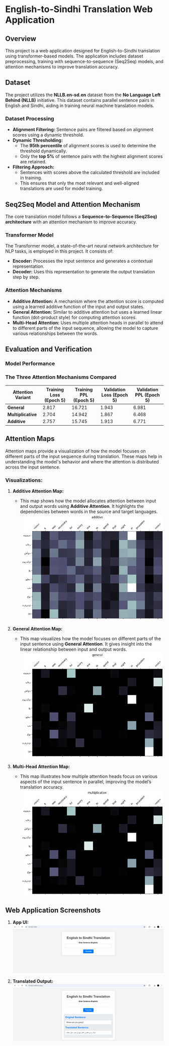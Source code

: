 # English-to-Sindhi Translation Web Application

## Overview
This project is a web application designed for English-to-Sindhi translation using transformer-based models. The application includes dataset preprocessing, training with sequence-to-sequence (Seq2Seq) models, and attention mechanisms to improve translation accuracy.

## Dataset
The project utilizes the **NLLB.en-sd.en** dataset from the **No Language Left Behind (NLLB)** initiative. This dataset contains parallel sentence pairs in English and Sindhi, aiding in training neural machine translation models.

### Dataset Processing
- **Alignment Filtering:** Sentence pairs are filtered based on alignment scores using a dynamic threshold.
- **Dynamic Thresholding:**
  - The **95th percentile** of alignment scores is used to determine the threshold dynamically.
  - Only the **top 5%** of sentence pairs with the highest alignment scores are retained.
- **Filtering Approach:**
  - Sentences with scores above the calculated threshold are included in training.
  - This ensures that only the most relevant and well-aligned translations are used for model training.

## Seq2Seq Model and Attention Mechanism
The core translation model follows a **Sequence-to-Sequence (Seq2Seq) architecture** with an attention mechanism to improve accuracy.

### Transformer Model
The Transformer model, a state-of-the-art neural network architecture for NLP tasks, is employed in this project. It consists of:
- **Encoder:** Processes the input sentence and generates a contextual representation.
- **Decoder:** Uses this representation to generate the output translation step by step.

### Attention Mechanisms
- **Additive Attention:** A mechanism where the attention score is computed using a learned additive function of the input and output states.
- **General Attention:** Similar to additive attention but uses a learned linear function (dot-product style) for computing attention scores.
- **Multi-Head Attention:** Uses multiple attention heads in parallel to attend to different parts of the input sequence, allowing the model to capture various relationships between the words.

## Evaluation and Verification
### Model Performance
### The Three Attention Mechanisms Compared

| Attention Variant  | Training Loss (Epoch 5) | Training PPL (Epoch 5) | Validation Loss (Epoch 5) | Validation PPL (Epoch 5) |
|--------------------|------------------------|-------------------------|--------------------------|--------------------------|
| **General**        | 2.817                  | 16.721                  | 1.943                    | 6.981                    |
| **Multiplicative** | 2.704                  | 14.942                  | 1.867                    | 6.468                    |
| **Additive**       | 2.757                  | 15.745                  | 1.913                    | 6.771                    |


## Attention Maps
Attention maps provide a visualization of how the model focuses on different parts of the input sequence during translation. These maps help in understanding the model's behavior and where the attention is distributed across the input sentence.

### Visualizations:
1. **Additive Attention Map:**
   - This map shows how the model allocates attention between input and output words using **Additive Attention**. It highlights the dependencies between words in the source and target languages.
   ![Additive Attention Map](images/attention_additive.png)

2. **General Attention Map:**
   - This map visualizes how the model focuses on different parts of the input sentence using **General Attention**. It gives insight into the linear relationship between input and output words.
   ![General Attention Map](images/attention_general.png)

3. **Multi-Head Attention Map:**
   - This map illustrates how multiple attention heads focus on various aspects of the input sentence in parallel, improving the model’s translation accuracy.
   ![Multi-Head Attention Map](images/attention_multi.png)

## Web Application Screenshots
1. **App UI:**
   ![App UI](images/app_ui.png)

2. **Translated Output:**
   ![Translated Output](images/translated.png)

